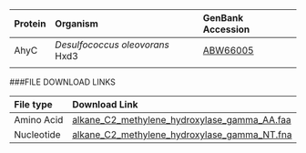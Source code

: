  Protein | Organism | GenBank Accession |
 :--- | :--- | :--- |
| AhyC | *Desulfococcus oleovorans* Hxd3 | [ABW66005](http://www.ncbi.nlm.nih.gov/protein/ABW66005)|
|  | | []()|

###FILE DOWNLOAD LINKS

 File type | Download Link |
 :--- | :---------- | 
| Amino Acid | [alkane_C2_methylene_hydroxylase_gamma_AA.faa](amino_acid/alkane_C2_methylene_hydroxylase_gamma_AA.faa) |
| Nucleotide | [alkane_C2_methylene_hydroxylase_gamma_NT.fna](nucleotide/alkane_C2_methylene_hydroxylase_gamma_NT.fna) |

